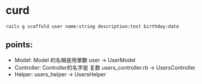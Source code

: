 # curd

```shell
rails g scaffold user name:string description:text birthday:date
```

## points:
+ Model: Model 的名稱是用單數 user -> UserModel
+ Controller: Controller的名字是 复数 users_controller.rb -> UsersController
+ Helper: users_helper -> UsersHelper
